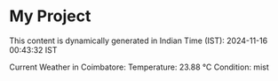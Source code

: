 # My Project

This content is dynamically generated in Indian Time (IST): 2024-11-16 00:43:32 IST


Current Weather in Coimbatore:
Temperature: 23.88 °C
Condition: mist
